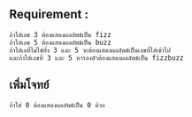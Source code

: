 ## Requirement :
    ถ้าใส่เลข 3 ต้องแสดงผลลัพธ์เป็น fizz
    ถ้าใส่เลข 5 ต้องแสดงผลลัพธ์เป็น buzz
    ถ้าใส่เลที่ไม่ใช่ทั้ง 3 และ 5 จะต้องแสดงผลลัพธ์เป็นเลขที่ใส่เข้าไป
    และถ้าใส่เลขที่ 3 และ 5 หารลงตัวต้องแสดงผลลัพธ์เป็น fizzbuzz


## เพิ่มโจทย์
    ถ้าใส่ 0 ต้องแสดงผลลัพธ์เป็น 0 ด้วย
